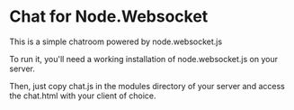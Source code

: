 Chat for Node.Websocket
=======================

This is a simple chatroom powered by node.websocket.js

To run it, you'll need a working installation of node.websocket.js on your server.

Then, just copy chat.js in the modules directory of your server and access the chat.html with your client of choice. 
